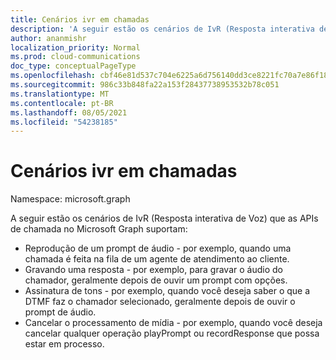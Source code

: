 ```yaml
---
title: Cenários ivr em chamadas
description: 'A seguir estão os cenários de IvR (Resposta interativa de Voz) que as APIs de chamada no Microsoft Graph suportam:'
author: ananmishr
localization_priority: Normal
ms.prod: cloud-communications
doc_type: conceptualPageType
ms.openlocfilehash: cbf46e81d537c704e6225a6d756140dd3ce8221fc70a7e86f188cead4ec9d3e2
ms.sourcegitcommit: 986c33b848fa22a153f28437738953532b78c051
ms.translationtype: MT
ms.contentlocale: pt-BR
ms.lasthandoff: 08/05/2021
ms.locfileid: "54238185"
---
```

# <a name="ivr-scenarios-in-calls"></a>Cenários ivr em chamadas

Namespace: microsoft.graph

A seguir estão os cenários de IvR (Resposta interativa de Voz) que as APIs de chamada no Microsoft Graph suportam:

- Reprodução de um prompt de áudio - por exemplo, quando uma chamada é feita na fila de um agente de atendimento ao cliente.
- Gravando uma resposta - por exemplo, para gravar o áudio do chamador, geralmente depois de ouvir um prompt com opções.
- Assinatura de tons - por exemplo, quando você deseja saber o que a DTMF faz o chamador selecionado, geralmente depois de ouvir o prompt de áudio.
- Cancelar o processamento de mídia - por exemplo, quando você deseja cancelar qualquer operação playPrompt ou recordResponse que possa estar em processo.

